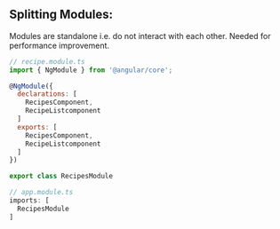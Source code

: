 ## Splitting Modules:
Modules are standalone i.e. do not interact with each other. Needed for performance improvement.
```javascript
// recipe.module.ts
import { NgModule } from '@angular/core';

@NgModule({
  declarations: [
    RecipesComponent,
    RecipeListcomponent
  ]
  exports: [
    RecipesComponent,
    RecipeListcomponent
  ]
})

export class RecipesModule

// app.module.ts
imports: [
  RecipesModule
]
```

